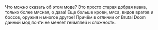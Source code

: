 Что можно сказать об этом моде? Это просто старая добрая квака, только более мясная, о дааа! Еще больше крови, мяса, видов врагов и боссов, оружия и многое другое! Причём в отличии от Brutal Doom данный мод почти не меняет геймплей и сложность.